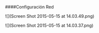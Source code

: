 ####Configuración Red

![](Screen Shot 2015-05-15 at 14.03.49.png)

![](Screen Shot 2015-05-15 at 14.03.37.png)
